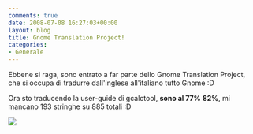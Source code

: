 ```yaml
---
comments: true
date: 2008-07-08 16:27:03+00:00
layout: blog
title: Gnome Translation Project!
categories:
- Generale
---
```


Ebbene si raga, sono entrato a far parte dello Gnome Translation Project, che si occupa di tradurre dall'inglese all'italiano tutto Gnome :D

Ora sto traducendo la user-guide di gcalctool, **sono al 77%** **82%**, mi mancano 193 stringhe su 885 totali :D

[![](http://www.allfreeportal.com/imghost/thumbs/343125Schermata.png)](http://www.allfreeportal.com/imghost/viewer.php?id=343125Schermata.png)
